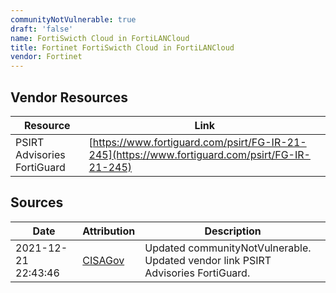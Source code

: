 ```yaml
---
communityNotVulnerable: true
draft: 'false'
name: FortiSwicth Cloud in FortiLANCloud
title: Fortinet FortiSwicth Cloud in FortiLANCloud
vendor: Fortinet
---
```


## Vendor Resources
| Resource | Link |
| --- | --- |
| PSIRT Advisories FortiGuard | [https://www.fortiguard.com/psirt/FG-IR-21-245](https://www.fortiguard.com/psirt/FG-IR-21-245) |



## Sources
| Date | Attribution | Description |
| --- | --- | --- |
| 2021-12-21 22:43:46 | [CISAGov](https://raw.githubusercontent.com/cisagov/log4j-affected-db/develop/README.md) | Updated communityNotVulnerable. Updated vendor link PSIRT Advisories FortiGuard.  |

